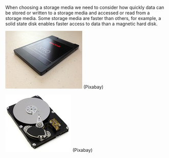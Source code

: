 When choosing a storage media we need to consider how quickly data can be stored or written to a storage media and accessed or read from a storage media.  Some storage media are faster than others, for example, a solid state disk enables faster access to data than a magnetic hard disk.

![](.guides/img/speed1.png)
 (Pixabay)

![](.guides/img/speed2.png)
 (Pixabay)

